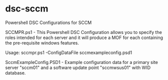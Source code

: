 # dsc-sccm
Powershell DSC Configurations for SCCM

SCCMPR.ps1 - This Powershell DSC Configuration allows you to specify the roles intended for each server and it will produce a MOF for each containing the pre-requisite windows features.

Usage: sccmpr.ps1 -ConfigDataFile sccmexampleconfig.psd1

SccmExampleConfig.PSD1 - Example configuration data for a primary site server "sccm01" and a software update point "sccmwsus01" with WID database.